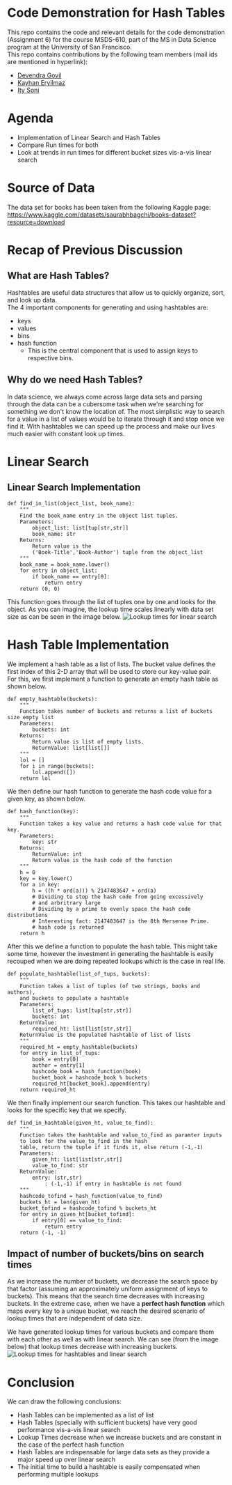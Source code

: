 # Code Demonstration for Hash Tables
This repo contains the code and relevant details for the code demonstration (Assignment 6) for the course MSDS-610, part of the MS in Data Science program at the University of San Francisco.  
This repo contains contributions by the following team members (mail ids are mentioned in hyperlink):
- [Devendra Govil](mailto:dgovil@dons.usfca.edu)
- [Kayhan Eryilmaz](mailto:kkeryilmaz@dons.usfca.edu)
- [Ity Soni](mailto:isoni@dons.usfca.edu)

# Agenda
- Implementation of Linear Search and Hash Tables
- Compare Run times for both
- Look at trends in run times for different bucket sizes vis-a-vis linear search

# Source of Data
The data set for books has been taken from the following Kaggle page:  
https://www.kaggle.com/datasets/saurabhbagchi/books-dataset?resource=download

# Recap of Previous Discussion
## What are Hash Tables?
Hashtables are useful data structures that allow us to quickly organize, sort, and look up data.  
The 4 important components for generating and using hashtables are: 
- keys
- values
- bins
- hash function
    - This is the central component that is used to assign keys to respective bins.
## Why do we need Hash Tables?

In data science, we always come across large data sets and parsing through the data can be a cubersome task when we're searching for something we don't know the location of. The most simplistic way to search for a value in a list of values would be to iterate through it and stop once we find it. With hashtables we can speed up the process and make our lives much easier with constant look up times.

# Linear Search
## Linear Search Implementation
```
def find_in_list(object_list, book_name):
    """
    Find the book_name entry in the object list tuples.
    Parameters:
        object_list: list[tup[str,str]]
        book_name: str
    Returns:
        Return value is the
        ('Book-Title','Book-Author') tuple from the object_list
    """
    book_name = book_name.lower()
    for entry in object_list:
        if book_name == entry[0]:
            return entry
    return (0, 0)
```  
This function goes through the list of tuples one by one and looks for the object. As you can imagine, the lookup time scales linearly with data set size as can be seen in the image below.
![Lookup times for linear search](https://github.com/devendragovil/USFMSDS_610_Assignment6/blob/main/resources/linear_search_output.png)

# Hash Table Implementation

We implement a hash table as a list of lists. The bucket value defines the first index of this 2-D array that will be used to store our key-value pair.  
For this, we first implement a function to generate an empty hash table as shown below.  
```
def empty_hashtable(buckets):
    """
    Function takes number of buckets and returns a list of buckets size empty list
    Parameters:
        buckets: int
    Returns:
        Return value is list of empty lists.
        ReturnValue: list[list[]]
    """
    lol = []
    for i in range(buckets):
        lol.append([])
    return lol
```

We then define our hash function to generate the hash code value for a given key, as shown below.  
```
def hash_function(key):
    """
    Function takes a key value and returns a hash code value for that key.
    Parameters:
        key: str
    Returns:
        ReturnValue: int
        Return value is the hash code of the function
    """
    h = 0
    key = key.lower()
    for a in key:
        h = ((h * ord(a))) % 2147483647 + ord(a)
        # Dividing to stop the hash code from going excessively
        # and arbritrary large
        # Dividing by a prime to evenly space the hash code distributions
        # Interesting fact: 2147483647 is the 8th Mersenne Prime.
        # hash code is returned
    return h
```

After this we define a function to populate the hash table. This might take some time, however the investment in generating the hashtable is easily recouped when we are doing repeated lookups which is the case in real life.  

```
def populate_hashtable(list_of_tups, buckets):
    """
    Function takes a list of tuples (of two strings, books and authors),
    and buckets to populate a hashtable
    Parameters:
        list_of_tups: list[tup[str,str]]
        buckets: int
    ReturnValue:
        required_ht: list[list[str,str]]
    ReturnValue is the populated hashtable of list of lists
    """
    required_ht = empty_hashtable(buckets)
    for entry in list_of_tups:
        book = entry[0]
        author = entry[1]
        hashcode_book = hash_function(book)
        bucket_book = hashcode_book % buckets
        required_ht[bucket_book].append(entry)
    return required_ht
```

We then finally implement our search function. This takes our hashtable and looks for the specific key that we specify. 

```
def find_in_hashtable(given_ht, value_to_find):
    """
    Function takes the hashtable and value_to_find as paramter inputs
    to look for the value_to_find in the hash
    table, return the tuple if it finds it, else return (-1,-1)
    Parameters:
        given_ht: list[list[str,str]]
        value_to_find: str
    ReturnValue:
        entry: (str,str)
            : (-1,-1) if entry in hashtable is not found
    """
    hashcode_tofind = hash_function(value_to_find)
    buckets_ht = len(given_ht)
    bucket_tofind = hashcode_tofind % buckets_ht
    for entry in given_ht[bucket_tofind]:
        if entry[0] == value_to_find:
            return entry
    return (-1, -1)
```

## Impact of number of buckets/bins on search times

As we increase the number of buckets, we decrease the search space by that factor (assuming an approximately uniform assignment of keys to buckets). This means that the search time decreases with increasing buckets. In the extreme case, when we have a __perfect hash function__ which maps every key to a unique bucket, we reach the desired scenario of lookup times that are independent of data size.  
  
We have generated lookup times for various buckets and compare them with each other as well as with linear search. We can see (from the image below) that lookup times decrease with increasing buckets.
![Lookup times for hashtables and linear search](https://github.com/devendragovil/USFMSDS_610_Assignment6/blob/main/resources/hashtable_linear_comparison.png)

# Conclusion
We can draw the following conclusions:
- Hash Tables can be implemented as a list of list
- Hash Tables (specially with sufficient buckets) have very good performance vis-a-vis linear search
- Lookup Times decrease when we increase buckets and are constant in the case of the perfect hash function
- Hash Tables are indispensable for large data sets as they provide a major speed up over linear search 
- The initial time to build a hashtable is easily compensated when performing multiple lookups